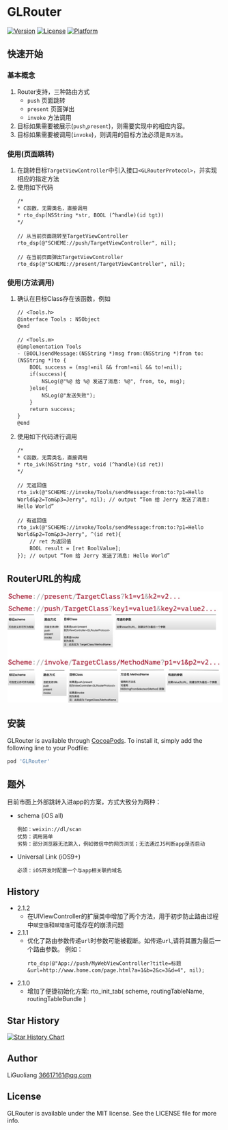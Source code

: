 # GLRouter

[![Version](https://img.shields.io/cocoapods/v/GLRouter.svg?style=flat)](https://cocoapods.org/pods/GLRouter)
[![License](https://img.shields.io/cocoapods/l/GLRouter.svg?style=flat)](https://cocoapods.org/pods/GLRouter)
[![Platform](https://img.shields.io/cocoapods/p/GLRouter.svg?style=flat)](https://cocoapods.org/pods/GLRouter)

## 快速开始
### 基本概念
1. Router支持，三种路由方式
    * `push` 页面跳转
    * `present` 页面弹出
    * `invoke` 方法调用
2. 目标如果需要被展示(`push`,`present`)，则需要实现<GLRouterProtocol>中的相应内容。
3. 目标如果需要被调用(`invoke`)，则调用的目标方法必须是`类方法`。

### 使用(页面跳转)
1. 在跳转目标`TargetViewController`中引入接口`<GLRouterProtocol>`，并实现相应的指定方法
2. 使用如下代码
    ```objc
    /*
    * C函数，无需类名，直接调用
    * rto_dsp(NSString *str, BOOL (^handle)(id tgt))
    */

    // 从当前页面跳转至TargetViewController
    rto_dsp(@"SCHEME://push/TargetViewController", nil);

    // 在当前页面弹出TargetViewController
    rto_dsp(@"SCHEME://present/TargetViewController", nil);
    ```
### 使用(方法调用)
1. 确认在目标Class存在该函数，例如
    ```objc
    // <Tools.h>
    @interface Tools : NSObject
    @end

    // <Tools.m>
    @implementation Tools
    - (BOOL)sendMessage:(NSString *)msg from:(NSString *)from to:(NSString *)to {
        BOOL success = (msg!=nil && from!=nil && to!=nil);
        if(success){
            NSLog(@"%@ 给 %@ 发送了消息: %@", from, to, msg);
        }else{
            NSLog(@"发送失败");
        }
        return success;
    }
    @end
    ```
2. 使用如下代码进行调用
    ```objc
    /*
    * C函数，无需类名，直接调用
    * rto_ivk(NSString *str, void (^handle)(id ret))
    */

    // 无返回值
    rto_ivk(@"SCHEME://invoke/Tools/sendMessage:from:to:?p1=Hello World&p2=Tom&p3=Jerry", nil); // output “Tom 给 Jerry 发送了消息: Hello World”

    // 有返回值
    rto_ivk(@"SCHEME://invoke/Tools/sendMessage:from:to:?p1=Hello World&p2=Tom&p3=Jerry", ^(id ret){
        // ret 为返回值
        BOOL result = [ret BoolValue];
    }); // output “Tom 给 Jerry 发送了消息: Hello World”

    ```

## RouterURL的构成
<img src="https://raw.githubusercontent.com/GL9700/GLRouter/master/Assets/Images/router_url_info.jpg" width="600px" alt="The Image in raw.githubusercontent.com">

## 安装

GLRouter is available through [CocoaPods](https://cocoapods.org). To install
it, simply add the following line to your Podfile:
```ruby
pod 'GLRouter'
```

## 题外 

目前市面上外部跳转入进app的方案，方式大致分为两种：
* schema (iOS all)
    ```
    例如：weixin://dl/scan
    优势：调用简单
    劣势：部分浏览器无法跳入，例如微信中的网页浏览；无法通过JS判断app是否启动
    ```
* Universal Link (iOS9+)
    ```
    必须：iOS开发时配置一个与app相关联的域名
    ```
## History
* 2.1.2
    * 在UIViewController的扩展类中增加了两个方法，用于初步防止路由过程中`赋空值`和`赋错值`可能存在的崩溃问题
* 2.1.1
    * 优化了路由参数传递`url`时参数可能被截断。如传递`url`,请将其置为最后一个路由参数。
        例如：
        ```
        rto_dsp(@"App://push/MyWebViewController?title=标题&url=http://www.home.com/page.html?a=1&b=2&c=3&d=4", nil);
        ```
* 2.1.0
    * 增加了便捷初始化方案: rto_init_tab( scheme, routingTableName, routingTableBundle )


## Star History

[![Star History Chart](https://api.star-history.com/svg?repos=https:/&type=Date)](https://star-history.com/#https:/&Date)

## Author

LiGuoliang 36617161@qq.com

## License

GLRouter is available under the MIT license. See the LICENSE file for more info.
